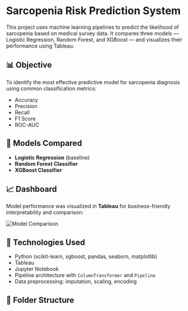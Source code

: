 # Sarcopenia Risk Prediction System

This project uses machine learning pipelines to predict the likelihood of sarcopenia based on medical survey data. It compares three models — Logistic Regression, Random Forest, and XGBoost — and visualizes their performance using Tableau.

## 📊 Objective
To identify the most effective predictive model for sarcopenia diagnosis using common classification metrics:
- Accuracy
- Precision
- Recall
- F1 Score
- ROC-AUC

## 🧠 Models Compared
- **Logistic Regression** (baseline)
- **Random Forest Classifier**
- **XGBoost Classifier**

## 📈 Dashboard
Model performance was visualized in **Tableau** for business-friendly interpretability and comparison:

![Model Comparison](images/model_comparison.png)

## 🧪 Technologies Used
- Python (scikit-learn, xgboost, pandas, seaborn, matplotlib)
- Tableau
- Jupyter Notebook
- Pipeline architecture with `ColumnTransformer` and `Pipeline`
- Data preprocessing: imputation, scaling, encoding

## 📁 Folder Structure
